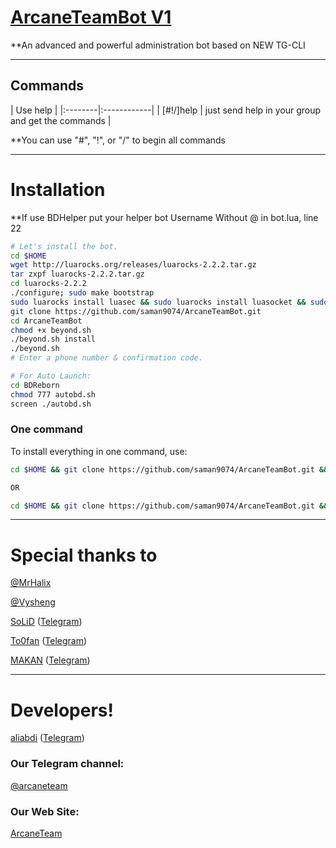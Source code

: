 # [ArcaneTeamBot V1 ](https://telegram.me/arcaneteam)

**An advanced and powerful administration bot based on NEW TG-CLI


* * *

## Commands

| Use help |
|:--------|:------------|
| [#!/]help | just send help in your group and get the commands |

**You can use "#", "!", or "/" to begin all commands

* * *

# Installation

**If use BDHelper put your helper bot Username Without @ in bot.lua, line 22

```sh
# Let's install the bot.
cd $HOME
wget http://luarocks.org/releases/luarocks-2.2.2.tar.gz
tar zxpf luarocks-2.2.2.tar.gz
cd luarocks-2.2.2
./configure; sudo make bootstrap
sudo luarocks install luasec && sudo luarocks install luasocket && sudo luarocks install redis-lua && sudo luarocks install lua-term && sudo luarocks install serpent && sudo luarocks install lua-cjson && sudo luarocks install Lua-cURL
git clone https://github.com/saman9074/ArcaneTeamBot.git
cd ArcaneTeamBot
chmod +x beyond.sh
./beyond.sh install
./beyond.sh 
# Enter a phone number & confirmation code.

# For Auto Launch:
cd BDReborn
chmod 777 autobd.sh
screen ./autobd.sh
```
### One command
To install everything in one command, use:
```sh
cd $HOME && git clone https://github.com/saman9074/ArcaneTeamBot.git && cd ArcaneTeamBot && chmod +x beyond.sh && ./beyond.sh install && ./beyond.sh

OR

cd $HOME && git clone https://github.com/saman9074/ArcaneTeamBot.git && cd ArcaneTeamBot && chmod +x beyond.sh && ./beyond.sh install && chmod 777 autobd.sh && screen ./autobd.sh
```

* * *





# Special thanks to
[@MrHalix](https://github.com/MrHalix)

[@Vysheng](https://github.com/vysheng)

[SoLiD](https://github.com/solid021) ([Telegram](https://telegram.me/SoLiD))

[To0fan](https://github.com/To0fan) ([Telegram](https://telegram.me/ToOfan))

[MAKAN](https://github.com/makanj) ([Telegram](https://telegram.me/MAKAN))

* * *

# Developers!

[aliabdi](https://github.com/saman9074) ([Telegram](https://telegram.me/saman9074))






### Our Telegram channel:

[@arcaneteam](https://telegram.me/arcaneteam)

### Our Web Site:

[ArcaneTeam](https://arcaneteam.com)
